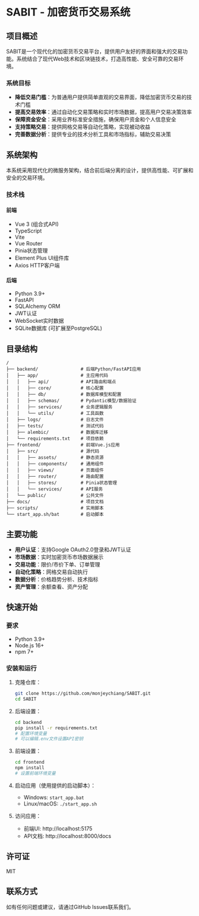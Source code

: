 # SABIT - 加密货币交易系统

## 项目概述

SABIT是一个现代化的加密货币交易平台，提供用户友好的界面和强大的交易功能。系统结合了现代Web技术和区块链技术，打造高性能、安全可靠的交易环境。

### 系统目标

- **降低交易门槛**：为普通用户提供简单直观的交易界面，降低加密货币交易的技术门槛
- **提高交易效率**：通过自动化交易策略和实时市场数据，提高用户交易决策效率
- **保障资金安全**：采用业界标准安全措施，确保用户资金和个人信息安全
- **支持策略交易**：提供网格交易等自动化策略，实现被动收益
- **完善数据分析**：提供专业的技术分析工具和市场指标，辅助交易决策

## 系统架构

本系统采用现代化的微服务架构，结合前后端分离的设计，提供高性能、可扩展和安全的交易环境。

### 技术栈

#### 前端
- Vue 3 (组合式API)
- TypeScript
- Vite
- Vue Router
- Pinia状态管理
- Element Plus UI组件库
- Axios HTTP客户端

#### 后端
- Python 3.9+
- FastAPI
- SQLAlchemy ORM
- JWT认证
- WebSocket实时数据
- SQLite数据库 (可扩展至PostgreSQL)

## 目录结构

```
/
├── backend/                # 后端Python/FastAPI应用
│   ├── app/                # 主应用代码
│   │   ├── api/            # API路由和端点
│   │   ├── core/           # 核心配置
│   │   ├── db/             # 数据库模型和配置
│   │   ├── schemas/        # Pydantic模型/数据验证
│   │   ├── services/       # 业务逻辑服务
│   │   └── utils/          # 工具函数
│   ├── logs/               # 日志文件
│   ├── tests/              # 测试代码
│   ├── alembic/            # 数据库迁移
│   └── requirements.txt    # 项目依赖
├── frontend/               # 前端Vue.js应用
│   ├── src/                # 源代码
│   │   ├── assets/         # 静态资源
│   │   ├── components/     # 通用组件
│   │   ├── views/          # 页面组件
│   │   ├── router/         # 路由配置
│   │   ├── stores/         # Pinia状态管理
│   │   └── services/       # API服务
│   └── public/             # 公共文件
├── docs/                   # 项目文档
├── scripts/                # 实用脚本
└── start_app.sh/bat        # 启动脚本
```

## 主要功能

- **用户认证**：支持Google OAuth2.0登录和JWT认证
- **市场数据**：实时加密货币市场数据展示
- **交易功能**：限价/市价下单、订单管理
- **自动化策略**：网格交易自动执行
- **数据分析**：价格趋势分析、技术指标
- **资产管理**：余额查看、资产分配

## 快速开始

### 要求
- Python 3.9+
- Node.js 16+
- npm 7+

### 安装和运行

1. 克隆仓库：
   ```bash
   git clone https://github.com/monjeychiang/SABIT.git
   cd SABIT
   ```

2. 后端设置：
   ```bash
   cd backend
   pip install -r requirements.txt
   # 配置环境变量
   # 可以编辑.env文件设置API密钥
   ```

3. 前端设置：
   ```bash
   cd frontend
   npm install
   # 设置前端环境变量
   ```

4. 启动应用（使用提供的启动脚本）：
   - Windows: `start_app.bat`
   - Linux/macOS: `./start_app.sh`

5. 访问应用：
   - 前端UI: http://localhost:5175
   - API文档: http://localhost:8000/docs

## 许可证

MIT

## 联系方式

如有任何问题或建议，请通过GitHub Issues联系我们。 